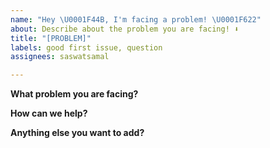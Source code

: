 ```yaml
---
name: "Hey \U0001F44B, I'm facing a problem! \U0001F622"
about: Describe about the problem you are facing! ⬇
title: "[PROBLEM]"
labels: good first issue, question
assignees: saswatsamal

---
```


**What problem you are facing?**
<!-- remove this line & add the details about the problem you are facing -->

**How can we help?**
<!-- remove this line & add what help you need from us -->

**Anything else you want to add?**
<!-- remove this line & add any img, link or screenshot of the problem -->
